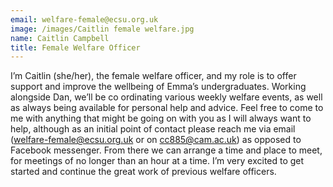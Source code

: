```yaml
---
email: welfare-female@ecsu.org.uk
image: /images/Caitlin female welfare.jpg
name: Caitlin Campbell
title: Female Welfare Officer
---
```


I’m Caitlin (she/her), the female welfare officer, and my role is to offer support and improve the wellbeing of Emma’s undergraduates. Working alongside Dan, we’ll be co ordinating various weekly welfare events,
as well as always being available for personal help and advice. Feel free to come to me with anything that might be going on with you as I will always want to help,
although as an initial point of contact please reach me via email (welfare-female@ecsu.org.uk or on cc885@cam.ac.uk) as opposed to Facebook messenger.
From there we can arrange a time and place to meet, for meetings of no longer than an hour at a time. I’m very excited to get started and continue the great work of previous welfare officers.